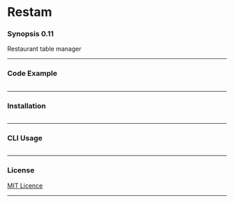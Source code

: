 # Restam

### Synopsis 0.11
Restaurant table manager

---
### Code Example
~~~
~~~

---
### Installation
~~~
~~~

---
### CLI Usage
~~~
~~~

---
### License
[MIT Licence](https://choosealicense.com/licenses/mit/#)

---
